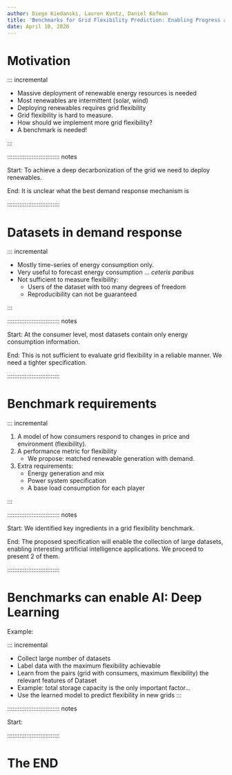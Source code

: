 ```yaml
---
author: Diego Kiedanski, Lauren Kuntz, Daniel Kofman
title: 'Benchmarks for Grid Flexibility Prediction: Enabling Progress and Machine Learning Applications'
date: April 10, 2020
---
```


# Motivation

::: incremental

* Massive deployment of renewable energy resources is needed
* Most renewables are intermittent (solar, wind)
* Deploying renewables requires grid flexibility 
* Grid flexibility is hard to measure.
* How should we implement more grid flexibility?
* A benchmark is needed!

:::


<!-- Speaker notes -->

:::::::::::::::::::::::::::::: notes

Start: To achieve a deep decarbonization of the grid we need to deploy
renewables.

End: It is unclear what the best demand response mechanism is

::::::::::::::::::::::::::::::



<!--
 
# What is the best demand response program to achieve more flexibility?

::: incremental

* Simple Time-of-Use tariff with 2 or 3 periods?
* Real time pricing of electricity?
* Distributed controll of appliances such as water heaters?
* Local energy markets?

:::



:::::::::::::::::::::::::::::: notes 

Start: Some popular mechanisms are:


End: Underlying all these differences, there is a need of a benchmark to compare
the different applications in a reproducible way. Let's look at the case of
images.

:::::::::::::::::::::::::::::: 

-->





<!-- 

# Images as benchmarks

::::: {.columns}

:::: {.column width="70%"}

![RGB](fig/rgb.jpeg)

::::

:::: {.column width="30%"}

::: incremental

* Standard format to specify an image: RGB
* Can be used to represent any "image"
* Can be used to identify objects: such as circle
* Lacks information: is it a circle, a sphere or a cylinder?

:::

::::

:::::


:::::::::::::::::::::::::::::: notes

Start: 2D objects can be described by images, and the format is widely known.

End: This format, though, is not suited for questions involving the 3d
properties of the object.

::::::::::::::::::::::::::::::

-->






# Datasets in demand response

::: incremental

* Mostly time-series of energy consumption only.
* Very useful to forecast energy consumption ... _ceteris paribus_
* Not sufficient to measure flexibility:
    -  Users of the dataset with too many degrees of freedom
    -  Reproducibility can not be guaranteed

:::



<!-- Speaker notes -->
:::::::::::::::::::::::::::::: notes

Start: At the consumer level, most datasets contain only energy consumption
information. 

End: This is not sufficient to evaluate grid flexibility in a reliable manner. We
need a tighter specification.

::::::::::::::::::::::::::::::




# Benchmark requirements

::: incremental

1. A model of how consumers respond to changes in price and environment
   (flexibility).
2. A performance metric for flexibility
    - We propose: matched renewable generation with demand.
3. Extra requirements:
    - Energy generation and mix
    - Power system specification
    - A base load consumption for each player


<!--
1. Consumer Specification
    - Energy consuption with respect to reference price
    - How consumption changes in response to price
1. Energy Generation
    - Quantity generated and mixture of renewables
2. Power Grid Specification
    - Location of loads, phyisical characteristics of cables, transformers, etc
4. Performance Metrics
    - Measure the ability to match energy demand and renewable generation
-->

:::



<!-- Speaker notes -->
:::::::::::::::::::::::::::::: notes


Start: We identified key ingredients in a grid flexibility benchmark.

End: The proposed specification will enable the collection of large datasets,
enabling interesting artificial intelligence applications. We proceed to present
2 of them.

::::::::::::::::::::::::::::::




# Benchmarks can enable AI: Deep Learning

Example:

::: incremental
* Collect large number of datasets
* Label data with the maximum flexibility achievable
* Learn from the pairs (grid with consumers, maximum flexibility) the relevant features of Dataset
* Example: total storage capacity is the only important factor...
* Use the learned model to predict flexibility in new grids
:::


<!-- Speaker notes -->
:::::::::::::::::::::::::::::: notes

Start: 


::::::::::::::::::::::::::::::



<!--
 


# Use cases for AI: Reinforcement Learning

Example:

::: incremental

* end-customers' flexibility can be obtained as an optimization problem
* use RL to learn the flexibility model 
* use RL trained agents to simply and accelerate simulations

:::


:::::::::::::::::::::::::::::: notes

Start: 

End: 

::::::::::::::::::::::::::::::


-->



# The END
